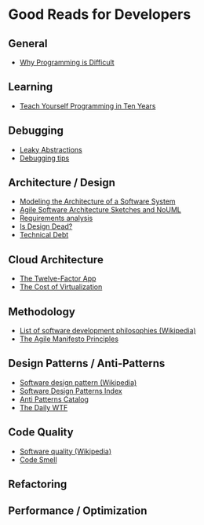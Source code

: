 Good Reads for Developers
=========================

## General

 * [Why Programming is Difficult](http://joearms.github.io/2014/02/07/why-programming-is-difficult.html)
 
## Learning

 * [Teach Yourself Programming in Ten Years](http://norvig.com/21-days.html)

## Debugging

 * [Leaky Abstractions](http://www.joelonsoftware.com/articles/LeakyAbstractions.html)
 * [Debugging tips](http://www.yoda.arachsys.com/csharp/debugging.html)
 
## Architecture / Design

 * [Modeling the Architecture of a Software System](http://msdn.microsoft.com/en-us/library/dd490886.aspx)
 * [Agile Software Architecture Sketches and NoUML](http://www.infoq.com/articles/agile-software-architecture-sketches-NoUML)
 * [Requirements analysis](http://en.wikipedia.org/wiki/Requirements_analysis)
 * [Is Design Dead?](http://martinfowler.com/articles/designDead.html)
 * [Technical Debt](http://martinfowler.com/bliki/TechnicalDebt.html)
 
## Cloud Architecture

 * [The Twelve-Factor App](http://12factor.net)
 * [The Cost of Virtualization](http://queue.acm.org/detail.cfm?id=1348591)

## Methodology

 * [List of software development philosophies (Wikipedia)](http://en.wikipedia.org/wiki/List_of_software_development_philosophies)
 * [The Agile Manifesto Principles](https://www.scrumalliance.org/community/articles/2013/november/the-agile-manifesto-principles-what-do-they-mean)

## Design Patterns / Anti-Patterns

 * [Software design pattern (Wikipedia)](http://en.wikipedia.org/wiki/Software_design_pattern)
 * [Software Design Patterns Index](http://c2.com/cgi/wiki?SoftwareDesignPatternsIndex)
 * [Anti Patterns Catalog](http://c2.com/cgi/wiki?AntiPatternsCatalog)
 * [The Daily WTF](http://thedailywtf.com)
 
## Code Quality

 * [Software quality (Wikipedia)](http://en.wikipedia.org/wiki/Software_quality)
 * [Code Smell](http://c2.com/cgi/wiki?CodeSmell)

## Refactoring

## Performance / Optimization
